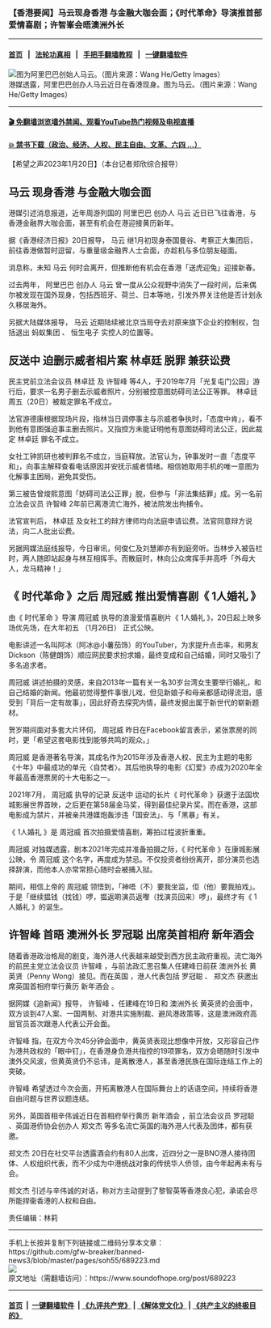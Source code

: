 ### 【香港要闻】马云现身香港 与金融大咖会面；《时代革命》导演推首部爱情喜剧；许智峯会晤澳洲外长
------------------------

#### [首页](https://github.com/gfw-breaker/banned-news3/blob/master/README.md) &nbsp;&nbsp;|&nbsp;&nbsp; [法轮功真相](https://github.com/begood0513/basic/blob/master/README.md)  &nbsp;&nbsp;|&nbsp;&nbsp; [手把手翻墙教程](https://github.com/gfw-breaker/guides/wiki)  &nbsp;&nbsp;|&nbsp;&nbsp; [一键翻墙软件](https://github.com/gfw-breaker/nogfw/blob/master/README.md)  



<div><img alt="图为阿里巴巴创始人马云。（图片来源：Wang He/Getty Images）" src="https://img.soundofhope.org/2022-04/gettyimages-813089146-1651206600279.jpg"/>
<br/><figcaption class="caption">
 港媒透露，阿里巴巴创办人马云近日在香港现身。图为马云。（图片来源：Wang He/Getty Images）
</figcaption></div><hr/>

#### [ 🎬  免翻墙浏览墙外禁闻、观看YouTube热门视频及电视直播](https://github.com/gfw-breaker/HelloWorld)

#### [ 💥  禁书下载（政治、经济、人权、民主自由、文革、六四 ...）](https://github.com/gfw-breaker/books/blob/master/README.md)

<div><div class="Content__Wrapper sc-1bvya0-0 elmmKw article_body" itemprop="articleBody">
 <div id="post_place_1">
 </div>
 <p class="meta-top">
  <span class="meta">
   【希望之声2023年1月20日】（本台记者郑欣综合报导）
  </span>
 </p>
 <h2>
  <strong>
   <ok href="/term/15935">
    马云
   </ok>
   现身香港 与金融大咖会面
  </strong>
 </h2>
 <p>
  港媒引述消息报道，近年周游列国的
  <ok href="/term/11852">
   阿里巴巴
  </ok>
  创办人
  <ok href="/term/15935">
   马云
  </ok>
  近日已飞往香港，与香港金融界大咖会面，甚至有机会在港迎接黄历新年。
 </p>
 <p>
  据《香港经济日报》20日报导，
  <ok href="/term/15935">
   马云
  </ok>
  继1月初现身泰国曼谷、考察正大集团后，前往香港做暂时逗留，与重量级金融界人士会面，亦趁机与多位朋友碰面。
 </p>
 <p>
  消息称，未知
  <ok href="/term/15935">
   马云
  </ok>
  何时会离开，但推断他有机会在香港「送虎迎兔」迎接新春。
 </p>
 <p>
  过去两年，
  <ok href="/term/11852">
   阿里巴巴
  </ok>
  创办人
  <ok href="/term/15935">
   马云
  </ok>
  曾一度从公众视野中消失了一段时间，后来偶尔被发现在国外现身，包括西班牙、荷兰、日本等地，引发外界关注他是否计划永久移居海外。
 </p>
 <p>
  另据大陆媒体报导，
  <ok href="/term/15935">
   马云
  </ok>
  近期陆续被北京当局夺去对原来旗下企业的控制权，包括退出
  <ok href="/term/330094">
   蚂蚁集团
  </ok>
  、
  <ok href="/term/830538">
   恒生电子
  </ok>
  实控人的位置等。
 </p>
 <h2>
  <strong>
   <ok href="/term/1010">
    反送中
   </ok>
   迫删示威者相片案
   <ok href="/term/3918">
    林卓廷
   </ok>
   <ok href="/term/797544">
    脱罪
   </ok>
   兼获讼费
  </strong>
 </h2>
 <p>
  民主党前立法会议员
  <ok href="/term/3918">
   林卓廷
  </ok>
  及
  <ok href="/term/52396">
   许智峰
  </ok>
  等4人，于2019年7月「光复屯门公园」游行后，要求一名男子删去示威者照片，分别被控意图妨碍司法公正等罪。
  <ok href="/term/3918">
   林卓廷
  </ok>
  周五（20日）被裁定罪名不成立。
 </p>
 <p>
  法官游德康根据现场片段，指林当日调停事主与示威者争执时，「态度中肯」，看不到他有意图强迫事主删去照片。又指控方未能证明他有意图妨碍司法公正，因此裁定
  <ok href="/term/3918">
   林卓廷
  </ok>
  罪名不成立。
 </p>
 <p>
  女社工钟凯研也被判罪名不成立，当庭释放。法官认为，钟事发时一直「态度平和」，向事主解释查看电话原因并安抚示威者情绪。相信她取用手机的唯一意图为化解事主困局，避免其受伤。
 </p>
 <p>
  第三被告曾焌熙意图「妨碍司法公正罪」脱，但参与「非法集结罪」成。另一名前立法会议员
  <ok href="/term/52396">
   许智峰
  </ok>
  2年前已离港流亡海外，被法院发出拘捕令。
 </p>
 <p>
  法官宣判后，
  <ok href="/term/3918">
   林卓廷
  </ok>
  及女社工的辩方律师均向法庭申请讼费。法官同意辩方说法，向二人批出讼费。
 </p>
 <p>
  另据网媒法庭线报导，今日审讯，何俊仁及刘慧卿亦有到庭旁听。当林步入被告栏时，两人随即站起身与林互相挥手。而散庭时，林向公众席挥手并高呼「外母大人，龙马精神！」
 </p>
 <h2>
  <strong>
   《
   <ok href="/term/191531">
    时代革命
   </ok>
   》之后
   <ok href="/term/576476">
    周冠威
   </ok>
   推出爱情喜剧《
   <ok href="/term/830541">
    1人婚礼
   </ok>
   》
  </strong>
 </h2>
 <p>
  由《
  <ok href="/term/191531">
   时代革命
  </ok>
  》导演
  <ok href="/term/576476">
   周冠威
  </ok>
  执导的浪漫爱情喜剧片《
  <ok href="/term/830541">
   1人婚礼
  </ok>
  》，20日起上映多场优先场，在大年初五 （1月26日） 正式公映。
 </p>
 <p>
  电影讲述一名叫阿冰（阿冰@小薯茄饰）的YouTuber，为求提升点击率，和男友Dickson（陈健朗饰）顺应网民要求扮求婚，最终变成和自己结婚，同时又吸引了多名追求者。
 </p>
 <p>
  <ok href="/term/576476">
   周冠威
  </ok>
  讲述拍摄的灵感，来自2013年一篇有关一名30岁台湾女生要举行婚礼，和自己结婚的新闻。他最初觉得整件事很儿戏，但见新娘子和母亲都感动得流泪，感受到「背后一定有故事」，因此好奇去探究内情，最终发掘出属于新世代的崭新题材。
 </p>
 <p>
  贺岁期间面对多套大片环伺，
  <ok href="/term/576476">
   周冠威
  </ok>
  昨日在Facebook留言表示，紧张票房的同时，更「希望这套电影找到能够共鸣的观众。」
 </p>
 <p>
  <ok href="/term/576476">
   周冠威
  </ok>
  是香港著名导演，其成名作为2015年涉及香港人权、民主为主题的电影《十年》中最成功的单元〈自焚者〉。其后他执导的电影《幻爱》亦成为2020年全年最高香港票房的十大电影之一。
 </p>
 <p>
  2021年7月，
  <ok href="/term/576476">
   周冠威
  </ok>
  执导的记录
  <ok href="/term/1010">
   反送中
  </ok>
  运动的长片《
  <ok href="/term/191531">
   时代革命
  </ok>
  》获邀于法国坎城影展世界首映，之后更在第58届金马奖，得到最佳纪录片奖。而在香港，这部电影成为禁片，并被亲共港媒炮轰涉违「国安法」、与「黑暴」有关。
 </p>
 <p>
  《
  <ok href="/term/830541">
   1人婚礼
  </ok>
  》是
  <ok href="/term/576476">
   周冠威
  </ok>
  首次拍摄爱情喜剧，筹拍过程波折重重。
 </p>
 <p>
  <ok href="/term/576476">
   周冠威
  </ok>
  对独媒透露，剧本2021年完成并准备拍摄之际，《
  <ok href="/term/191531">
   时代革命
  </ok>
  》在康城影展公映，令
  <ok href="/term/576476">
   周冠威
  </ok>
  这个名字，再度成为禁忌。不仅投资者纷纷离开，部分演员也选择辞演，而他本人亦常常担心随时会被捕入狱。
 </p>
 <p>
  期间，相信上帝的
  <ok href="/term/576476">
   周冠威
  </ok>
  领悟到，「神唔（不）要我坐监，佢（他）要我拍戏」。于是「继续揾钱（找钱）啰，揾返啲演员返嚟（找演员回来）啰」，最终才有《
  <ok href="/term/830541">
   1人婚礼
  </ok>
  》的诞生。
 </p>
 <h2>
  <strong>
   <ok href="/term/52396">
    许智峰
   </ok>
   首晤
   <ok href="/term/306637">
    澳洲外长
   </ok>
   <ok href="/term/2293">
    罗冠聪
   </ok>
   出席英首相府
   <ok href="/term/830544">
    新年酒会
   </ok>
  </strong>
 </h2>
 <p>
  随着香港政治格局的剧变，海外港人代表越来越受到西方民主政府重视。流亡海外的前民主党立法会议员
  <ok href="/term/52396">
   许智峰
  </ok>
  ，与前法政汇思召集人任建峰日前获
  <ok href="/term/306637">
   澳洲外长
  </ok>
  黄英贤（Penny Wong）接见。而在英国 ，港人代表包括
  <ok href="/term/2293">
   罗冠聪
  </ok>
  、
  <ok href="/term/3915">
   郑文杰
  </ok>
  获邀出席英国首相府举行黄历
  <ok href="/term/830544">
   新年酒会
  </ok>
  。
 </p>
 <p>
  据网媒《追新闻》报导，
  <ok href="/term/52396">
   许智峰
  </ok>
  、任建峰在19日和
  <ok href="/term/306637">
   澳洲外长
  </ok>
  黄英贤的会面中，双方谈到47人案、一国两制、对港共实施制裁、避风港政策等，这是澳洲政府高层官员首次跟港人代表公开会面。
 </p>
 <p>
  <ok href="/term/52396">
   许智峰
  </ok>
  指，在双方今次45分钟会面中，黄英贤表现比想像中开放，又形容自己作为港共政权的「眼中钉」，在香港身负港共指控的19项罪名，双方会晤随时引发中澳外交风波，但黄英贤仍不忌讳，是离散港人，甚至香港民族在国际连结工作上的突破。
 </p>
 <p>
  <ok href="/term/52396">
   许智峰
  </ok>
  希望透过今次会面，开拓离散港人在国际舞台上的话语空间，持续将香港自由问题与世界议题连结。
 </p>
 <p>
  另外，英国首相辛伟诚近日在首相府举行黄历
  <ok href="/term/830544">
   新年酒会
  </ok>
  ，前立法会议员
  <ok href="/term/2293">
   罗冠聪
  </ok>
  、英国港侨协会创办人
  <ok href="/term/3915">
   郑文杰
  </ok>
  等多名流亡英国的海外港人代表及团体，都有获邀。
 </p>
 <p>
  <ok href="/term/3915">
   郑文杰
  </ok>
  20日在社交平台透露酒会约有80人出席，近四分之一是BNO港人接待团体、人权组织代表，而不少成为中港统战对象的传统华人侨领，由今年起再未有与会。
 </p>
 <p>
  <ok href="/term/3915">
   郑文杰
  </ok>
  引述与辛伟诚的对话，称对方主动提到了黎智英等香港良心犯，承诺会尽所能捍衞香港的人权和自由。
 </p>
 <p class="meta-btm">
  责任编辑：林莉
 </p>
</div>
</div>
<hr/>
手机上长按并复制下列链接或二维码分享本文章：<br/>
https://github.com/gfw-breaker/banned-news3/blob/master/pages/soh55/689223.md <br/>
<a href='https://github.com/gfw-breaker/banned-news3/blob/master/pages/soh55/689223.md'><img src='https://github.com/gfw-breaker/banned-news3/blob/master/pages/soh55/689223.md.png'/></a> <br/>
原文地址（需翻墙访问）：https://www.soundofhope.org/post/689223


------------------------
#### [首页](https://github.com/gfw-breaker/banned-news3/blob/master/README.md) &nbsp;|&nbsp; [一键翻墙软件](https://github.com/gfw-breaker/nogfw/blob/master/README.md) &nbsp;| [《九评共产党》](https://github.com/gfw-breaker/9ping.md/blob/master/README.md#九评之一评共产党是什么) | [《解体党文化》](https://github.com/gfw-breaker/jtdwh.md/blob/master/README.md) | [《共产主义的终极目的》](https://github.com/gfw-breaker/gczydzjmd.md/blob/master/README.md)


<img src='http://gfw-breaker.win/banned-news3/pages/soh55/689223.md' width='0px' height='0px'/>